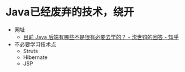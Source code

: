 # Java已经废弃的技术，绕开
   - 网址
      - [目前 Java 后端有哪些不是很有必要去学的？ - 沈世钧的回答 - 知乎](https://www.zhihu.com/question/305924723)
   - 不必要学习技术点
       - Struts
       - Hibernate
       - JSP

        
